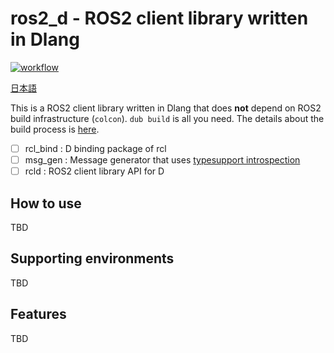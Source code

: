 # ros2_d - ROS2 client library written in Dlang

[![workflow](https://github.com/nonanonno/ros2_d/actions/workflows/workflow.yml/badge.svg?branch=main)](https://github.com/nonanonno/ros2_d/actions/workflows/workflow.yml)

[日本語](doc/README_JP.md)

This is a ROS2 client library written in Dlang that does **not** depend on ROS2 build infrastructure (`colcon`). `dub build` is all you need. The details about the build process is [here](doc/build_process.md).

- [ ] rcl_bind : D binding package of rcl
- [ ] msg_gen : Message generator that uses [typesupport introspection](https://docs.ros.org/en/rolling/Concepts/About-Internal-Interfaces.html#dynamic-type-support)
- [ ] rcld : ROS2 client library API for D

## How to use

TBD

## Supporting environments

TBD

## Features

TBD
